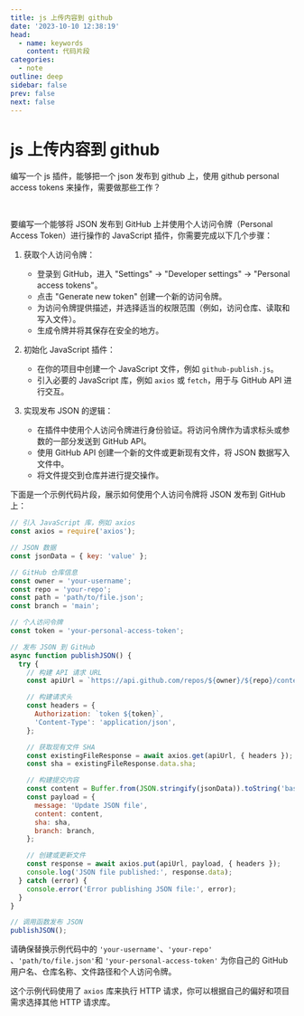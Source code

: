 ```yaml
---
title: js 上传内容到 github
date: '2023-10-10 12:38:19'
head:
  - name: keywords
    content: 代码片段
categories:
  - note
outline: deep
sidebar: false
prev: false
next: false
---
```


# js 上传内容到 github

编写一个 js 插件，能够把一个 json 发布到 github 上，使用 github personal access tokens 来操作，需要做那些工作？

​​

要编写一个能够将 JSON 发布到 GitHub 上并使用个人访问令牌（Personal Access Token）进行操作的 JavaScript 插件，你需要完成以下几个步骤：

1. 获取个人访问令牌：

    * 登录到 GitHub，进入 "Settings" -> "Developer settings" -> "Personal access tokens"。
    * 点击 "Generate new token" 创建一个新的访问令牌。
    * 为访问令牌提供描述，并选择适当的权限范围（例如，访问仓库、读取和写入文件）。
    * 生成令牌并将其保存在安全的地方。
2. 初始化 JavaScript 插件：

    * 在你的项目中创建一个 JavaScript 文件，例如 `github-publish.js`​。
    * 引入必要的 JavaScript 库，例如 `axios`​ 或 `fetch`​，用于与 GitHub API 进行交互。
3. 实现发布 JSON 的逻辑：

    * 在插件中使用个人访问令牌进行身份验证。将访问令牌作为请求标头或参数的一部分发送到 GitHub API。
    * 使用 GitHub API 创建一个新的文件或更新现有文件，将 JSON 数据写入文件中。
    * 将文件提交到仓库并进行提交操作。

下面是一个示例代码片段，展示如何使用个人访问令牌将 JSON 发布到 GitHub 上：

```javascript
// 引入 JavaScript 库，例如 axios
const axios = require('axios');

// JSON 数据
const jsonData = { key: 'value' };

// GitHub 仓库信息
const owner = 'your-username';
const repo = 'your-repo';
const path = 'path/to/file.json';
const branch = 'main';

// 个人访问令牌
const token = 'your-personal-access-token';

// 发布 JSON 到 GitHub
async function publishJSON() {
  try {
    // 构建 API 请求 URL
    const apiUrl = `https://api.github.com/repos/${owner}/${repo}/contents/${path}`;

    // 构建请求头
    const headers = {
      Authorization: `token ${token}`,
      'Content-Type': 'application/json',
    };

    // 获取现有文件 SHA
    const existingFileResponse = await axios.get(apiUrl, { headers });
    const sha = existingFileResponse.data.sha;

    // 构建提交内容
    const content = Buffer.from(JSON.stringify(jsonData)).toString('base64');
    const payload = {
      message: 'Update JSON file',
      content: content,
      sha: sha,
      branch: branch,
    };

    // 创建或更新文件
    const response = await axios.put(apiUrl, payload, { headers });
    console.log('JSON file published:', response.data);
  } catch (error) {
    console.error('Error publishing JSON file:', error);
  }
}

// 调用函数发布 JSON
publishJSON();
```

请确保替换示例代码中的 `'your-username'`​、`'your-repo'`​、`'path/to/file.json'`​ 和 `'your-personal-access-token'`​ 为你自己的 GitHub 用户名、仓库名称、文件路径和个人访问令牌。

这个示例代码使用了 `axios`​ 库来执行 HTTP 请求，你可以根据自己的偏好和项目需求选择其他 HTTP 请求库。
